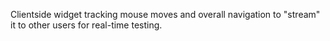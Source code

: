 <!--
name: 'userspy'
tools: ['Vanilla JS', 'Socket.IO']
completeness: 0
-->

Clientside widget tracking mouse moves and overall navigation to "stream" it to other users for real-time testing.

